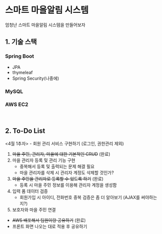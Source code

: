 # 스마트 마을알림 시스템
엄청난 스마트 마을알림 시스템을 만들어보자
<br>

## 1. 기술 스택
### Spring Boot
- JPA
- thymeleaf
- Spring Security(나중에)
### MySQL
### AWS EC2

<br>

## 2. To-Do List
<4월 1추자> - 회원 관리 서비스 구현하기 (로그인, 권한관리 제외)
1. ~~마을 주민, 관리자, 마을에 대한 기본적인 CRUD~~ (완료)
2. 마을 관리자 등록 및 관리 기능 구현
   - 중복해서 등록 및 출력되는 문제 해결 필요
   - 마을 관리자를 삭제 시 관리자 계정도 삭제할 것인가?
3. ~~마을 주민을 관리자로 등록할 수 있도록 하기~~ (완료)
   - 등록 시 마을 주민 정보를 이용해 관리자 계정을 생성함
4. 입력 폼 데이터 검증
   - 회원가입 시 아이디, 전화번호 중복 검증은 좀 더 알아보기 (AJAX를 써야하는지?)
5. 보호자와 마을 주민 연결

+ ~~AWS 배포해서 팀원이랑 공유하기~~ (완료)
+ 프론트 화면 나오는 대로 적용 후 공유하기